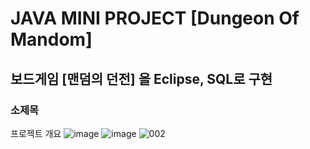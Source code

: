 # JAVA MINI PROJECT [Dungeon Of Mandom]
## 보드게임 [맨덤의 던전] 을 Eclipse, SQL로 구현
### 소제목

프로젝트 개요
![image](https://github.com/2024-SMHRD-SW-DataDegign-1/Mini1/assets/167040638/122ab26c-ada8-43cd-aad0-ce0d5fde159d)
![image](https://github.com/2024-SMHRD-SW-DataDegign-1/Mini1/assets/167040692/06751646-ce0b-471d-a318-f8d6992457fa)
![002](https://github.com/2024-SMHRD-SW-DataDegign-1/Mini1/assets/167040692/555aed38-296d-48d5-9518-618ff1682705)
